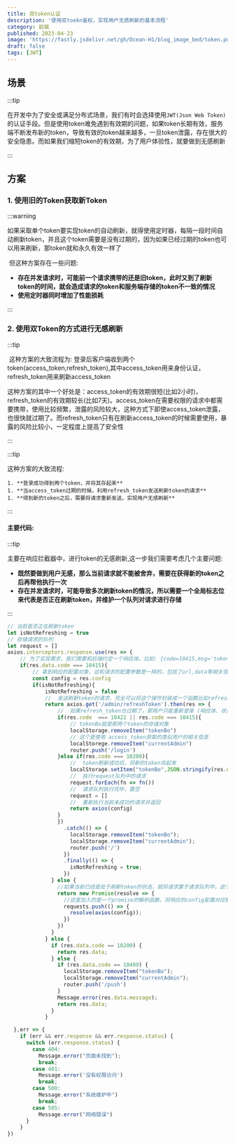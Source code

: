 ```yaml
---
title: 双token认证
description: '使用双toekn鉴权，实现用户无感刷新的基本流程'
category: 前端
published: 2023-04-23
image: 'https://fastly.jsdelivr.net/gh/Ocean-H1/blog_image_bed/token.png'
draft: false 
tags: [JWT]
---
```


## 场景

:::tip

​	在开发中为了安全或满足分布式场景，我们有时会选择使用`JWT(Json Web Token)`的认证手段。但是使用token难免遇到有效期的问题，如果token长期有效，服务端不断发布新的token，导致有效的token越来越多，一旦token泄露，存在很大的安全隐患。而如果我们缩短token的有效期，为了用户体验性，就要做到无感刷新

:::

## 方案

### 1. 使用旧的Token获取新Token

:::warning

​		如果采取单个token要实现token的自动刷新，就得使用定时器，每隔一段时间自动刷新token，并且这个token需要是没有过期的，因为如果已经过期的token也可以用来刷新，那token就和永久有效一样了

​		但这种方案存在一些问题:

* **存在并发请求时，可能前一个请求携带的还是旧token，此时又到了刷新token的时间，就会造成请求的token和服务端存储的token不一致的情况**
* **使用定时器同时增加了性能损耗**

:::

### 2. 使用双Token的方式进行无感刷新

:::tip

​		这种方案的大致流程为: 	登录后客户端收到两个token(access_token,refresh_token),其中access_token用来身份认证，refresh_token用来刷新access_token

​		这种方案的其中一个好处是：access_token的有效期很短(比如2小时)，refresh_token的有效期较长(比如7天)。access_token在需要权限的请求中都需要携带，使用比较频繁，泄露的风险较大，这种方式下即使access_token泄露，也很快就过期了。而refresh_token只有在刷新access_token的时候需要使用，暴露的风险比较小，一定程度上提高了安全性

:::

:::tip

这种方案的大致流程:

	1. **登录成功得到两个token，并将其存起来**
	1. **当access_token过期的时候，利用refresh_token发送刷新token的请求**
	1. **得到新的token之后，需要将请求重新发送，实现用户无感刷新**

:::

#### 主要代码:

:::tip

​		主要在响应拦截器中，进行token的无感刷新,这一步我们需要考虑几个主要问题:

* **既然要做到用户无感，那么当前请求就不能被舍弃，需要在获得新的token之后再帮他执行一次**
* **存在并发请求时，可能导致多次刷新token的情况，所以需要一个全局标志位来代表是否正在刷新token，并维护一个队列对请求进行存储**

:::

```javascript
// 当前是否正在刷新token
let isNotRefreshing = true
// 存储请求的队列
let request = []
axios.interceptors.response.use(res => {
    // 为了实现需求，我们需要和后端约定一个响应体。比如: {code=10415,msg='token已过期',data:null}，当收到token过期的响应就要进行token刷新了
    if(res.data.code === 10415){
        // 拿到响应的配置对象，这和请求的配置参数是一样的，包括了url,data等相关信息，之后需要使用config进行请求的重发
        const config = res.config
        if(isNotRefreshing){
            isNotRefreshing = false
            //	发送刷新token的请求，完全可以将这个操作封装成一个函数比如refreshToken。因为上面已经在请求拦截器中做了判断处理(根据不同请求携带access_token或refresh_token)，所以这里就直接发送请求了
            return axios.get('/admin/refreshToken').then(res => {
                //  如果refresh_token也过期了，那用户只能重新登录 (响应体、状态码请和后端自行约定)
                if(res.code  === 10422 || res.code === 10415){
                    // tokenBo就是那两个token的存储对象
                    localStorage.removeItem("tokenBo")
                    // 这个是使用 access_token获取的类似用户的相关信息
                    localStorege.removeItem("currentAdmin")
                    router.push('/login')
                }else if(res.code === 10200){
                    //  token刷新成功后，将新的token存起来
                    localStorage.setItem("tokenBo",JSON.stringify(res.data))
                    //  执行request队列中的请求
                    request.forEach(fn => fn())
                    //  请求队列执行完毕，置空
                    request = []
                    //  重新执行当前未成功的请求并返回
                    return axios(config)
                }
             	})
                  .catch(() => {
                    localStorage.removeItem("tokenBo");
                    localStorage.removeItem("currentAdmin");
                    router.push('/')
                  })
                  .finally(() => {
                    isNotRefreshing = true;
                  })
              } else {
                //如果当前已经是处于刷新token的状态，就将请求置于请求队列中，这个队列会在刷新token的回调中执行，由于new关键子存在声明提升，所以不用顾虑会有请求没有处理完的情况，这段添加请求的程序一定会在刷新token的回调执行之前执行的
                return new Promise(resolve => {
                  //这里加入的是一个promise的解析函数，将响应的config配置对应解析的请求函数存到requests中，等到刷新token回调后再执行
                  requests.push(() => {
                    resolve(axios(config));
                  })
                })
              }
            } else {
              if (res.data.code == 10200) {
                return res.data;
              } else {
                if (res.data.code == 10409) {
                  localStorage.removeItem("tokenBo");
                  localStorage.removeItem("currentAdmin");
                  router.push('/push')
                }
                Message.error(res.data.message);
                return res.data;
              }
            }

  },err => {
    if (err && err.response && err.response.status) {
      switch (err.response.status) {
        case 404:
          Message.error("页面未找到");
          break;
        case 401:
          Message.error('没有权限访问')
          break;
        case 500:
          Message.error("系统维护中")
          break;
        case 505:
          Message.error("网络错误")
      }
    }
})
```

